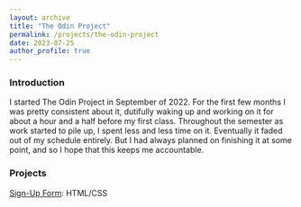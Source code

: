 ```yaml
---
layout: archive
title: "The Odin Project"
permalink: /projects/the-odin-project
date: 2023-07-25
author_profile: true
---
```


### Introduction

I started The Odin Project in September of 2022. For the first few months I was pretty consistent about it, dutifully waking up and working on it for about a hour and a half before my first class. Throughout the semester as work started to pile up, I spent less and less time on it. Eventually it faded out of my schedule entirely. But I had always planned on finishing it at some point, and so I hope that this keeps me accountable.

### Projects

[Sign-Up Form](https://t-wang1.github.io/sign-up-form/): HTML/CSS